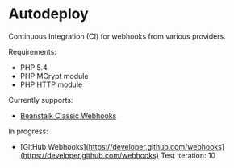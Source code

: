 Autodeploy
==========

Continuous Integration (CI) for webhooks from various providers.

Requirements:

* PHP 5.4
* PHP MCrypt module
* PHP HTTP module

Currently supports:

* [Beanstalk Classic Webhooks](http://support.beanstalkapp.com/customer/portal/articles/75753-trigger-a-url-on-commit-with-web-hooks)

In progress:

* [GitHub Webhooks](https://developer.github.com/webhooks](https://developer.github.com/webhooks) Test iteration: 10 